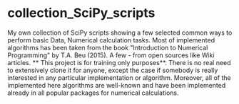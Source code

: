 # collection_SciPy_scripts
My own collection of SciPy scripts showing a few selected common ways to perform basic Data, Numerical calculation tasks.
Most of implemented algorithms has been taken from the book "Introduction to Numerical Programming" by T.A. Beu (2015).
A few - from open sources like Wiki articles. 
** This project is for training only purposes**. 
There is no real need to extensively clone it for anyone, except the case if somebody is really interested in any particular 
implementation or algorithm. Moreover, all of the implemented here algorithms are well-known and have been implemented already 
in all popular packages for numerical calculations.